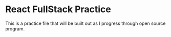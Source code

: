 # React FullStack Practice

This is a practice file that will be built out as I progress through open source program. 


